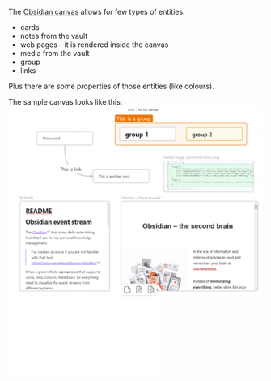 The [Obsidian canvas](docs/Obsidian%20canvas.md) allows for few types of entities:
- cards
- notes from the vault
- web pages - it is rendered inside the canvas
- media from the vault
- group
- links

Plus there are some properties of those entities (like colours).

The sample canvas looks like this:
![](docs/_attachments/Pasted%20image%2020240505124125.png)
![Canvas structure](docs/Canvas%20structure.md)
